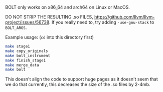 BOLT only works on x86_64 and arch64 on Linux or MacOS.

DO NOT STRIP THE RESULTING .so FILES, https://github.com/llvm/llvm-project/issues/56738.
If you really need to, try adding `-use-gnu-stack` to `BOLT_ARGS`.

Example usage: (`cd` into this directory first)
```bash
make stage1
make copy_originals
make bolt_instrument
make finish_stage1
make merge_data
make bolt
```

This doesn't align the code to support huge pages as it doesn't seem that we do that currently, this decreases the size of the .so files by 2-4mb.
